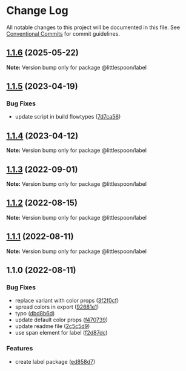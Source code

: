 # Change Log

All notable changes to this project will be documented in this file.
See [Conventional Commits](https://conventionalcommits.org) for commit guidelines.

## [1.1.6](https://github.com/little-spoon-dev/design-system/compare/@littlespoon/label@1.1.5...@littlespoon/label@1.1.6) (2025-05-22)

**Note:** Version bump only for package @littlespoon/label

## [1.1.5](https://github.com/little-spoon-dev/design-system/compare/@littlespoon/label@1.1.4...@littlespoon/label@1.1.5) (2023-04-19)

### Bug Fixes

- update script in build flowtypes ([7d7ca56](https://github.com/little-spoon-dev/design-system/commit/7d7ca56155fd445a52d834ab95829cfccb2aca59))

## [1.1.4](https://github.com/little-spoon-dev/design-system/compare/@littlespoon/label@1.1.3...@littlespoon/label@1.1.4) (2023-04-12)

**Note:** Version bump only for package @littlespoon/label

## [1.1.3](https://github.com/little-spoon-dev/design-system/compare/@littlespoon/label@1.1.2...@littlespoon/label@1.1.3) (2022-09-01)

**Note:** Version bump only for package @littlespoon/label

## [1.1.2](https://github.com/little-spoon-dev/design-system/compare/@littlespoon/label@1.1.1...@littlespoon/label@1.1.2) (2022-08-15)

**Note:** Version bump only for package @littlespoon/label

## [1.1.1](https://github.com/little-spoon-dev/design-system/compare/@littlespoon/label@1.1.0...@littlespoon/label@1.1.1) (2022-08-11)

**Note:** Version bump only for package @littlespoon/label

## 1.1.0 (2022-08-11)

### Bug Fixes

- replace variant with color props ([3f2f0cf](https://github.com/little-spoon-dev/design-system/commit/3f2f0cf86144616e853b8410cba2aef15e9fd81c))
- spread colors in export ([92681e1](https://github.com/little-spoon-dev/design-system/commit/92681e112bda4ba7efae51240b646307019ef3b7))
- typo ([dbd8b6d](https://github.com/little-spoon-dev/design-system/commit/dbd8b6de06604d0b3b3ec2d11caa474c57af2908))
- update default color props ([f470739](https://github.com/little-spoon-dev/design-system/commit/f47073971997654b54f21cc635ba61e7a5ec239a))
- update readme file ([2c5c5d9](https://github.com/little-spoon-dev/design-system/commit/2c5c5d9d644c69f3d0ec93beed33f2ec33af31f9))
- use span element for label ([f2d87dc](https://github.com/little-spoon-dev/design-system/commit/f2d87dc44f21b3aa1445331b057ea7b9da1934b7))

### Features

- create label package ([ed858d7](https://github.com/little-spoon-dev/design-system/commit/ed858d79a6a071df349eec0b9539bffa39ba24ed))
